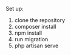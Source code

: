 Set up:

1. clone the repository
2. composer install
3. npm install
4. run migration
5. php artisan serve